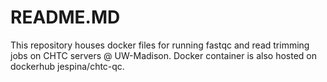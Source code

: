 # README.MD
This repository houses docker files for running fastqc and read trimming jobs on CHTC servers @ UW-Madison. Docker container is also hosted on dockerhub jespina/chtc-qc.
